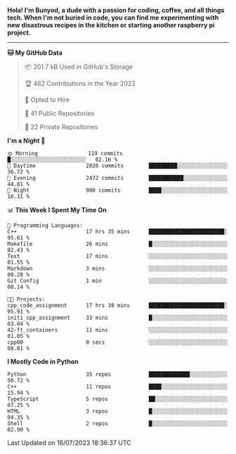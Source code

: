 <p>
<b>Hola! I'm Bunyod, a dude with a passion for coding, coffee, and all things tech. When I'm not buried in code, you can find me experimenting with new disastrous recipes in the kitchen or starting another raspberry pi project.</b>
</p>

---

<!--START_SECTION:waka-->
**🐱 My GitHub Data** 

> 📦 201.7 kB Used in GitHub's Storage 
 > 
> 🏆 462 Contributions in the Year 2023
 > 
> 💼 Opted to Hire
 > 
> 📜 41 Public Repositories 
 > 
> 🔑 22 Private Repositories 
 > 
**I'm a Night 🦉** 

```text
🌞 Morning                119 commits         █░░░░░░░░░░░░░░░░░░░░░░░░   02.16 % 
🌆 Daytime                2026 commits        █████████░░░░░░░░░░░░░░░░   36.72 % 
🌃 Evening                2472 commits        ███████████░░░░░░░░░░░░░░   44.81 % 
🌙 Night                  900 commits         ████░░░░░░░░░░░░░░░░░░░░░   16.31 % 
```


📊 **This Week I Spent My Time On** 

```text
💬 Programming Languages: 
C++                      17 hrs 35 mins      ████████████████████████░   95.61 % 
Makefile                 26 mins             █░░░░░░░░░░░░░░░░░░░░░░░░   02.43 % 
Text                     17 mins             ░░░░░░░░░░░░░░░░░░░░░░░░░   01.55 % 
Markdown                 3 mins              ░░░░░░░░░░░░░░░░░░░░░░░░░   00.28 % 
Git Config               1 min               ░░░░░░░░░░░░░░░░░░░░░░░░░   00.14 % 

🐱‍💻 Projects: 
cpp_code_assignment      17 hrs 38 mins      ████████████████████████░   95.91 % 
initi_cpp_assignment     33 mins             █░░░░░░░░░░░░░░░░░░░░░░░░   03.04 % 
42-ft_containers         11 mins             ░░░░░░░░░░░░░░░░░░░░░░░░░   01.05 % 
cpp00                    0 secs              ░░░░░░░░░░░░░░░░░░░░░░░░░   00.01 % 
```

**I Mostly Code in Python** 

```text
Python                   35 repos            █████████████░░░░░░░░░░░░   50.72 % 
C++                      11 repos            ████░░░░░░░░░░░░░░░░░░░░░   15.94 % 
TypeScript               5 repos             ██░░░░░░░░░░░░░░░░░░░░░░░   07.25 % 
HTML                     3 repos             █░░░░░░░░░░░░░░░░░░░░░░░░   04.35 % 
Shell                    2 repos             █░░░░░░░░░░░░░░░░░░░░░░░░   02.90 % 
```




 Last Updated on 16/07/2023 18:36:37 UTC
<!--END_SECTION:waka-->
